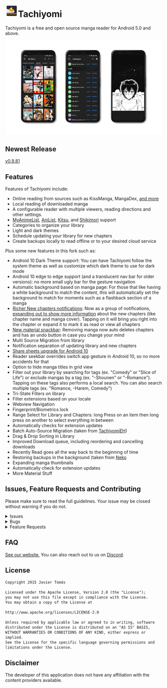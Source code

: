 # ![app icon](./.github/readme-images/app-icon.png)Tachiyomi
Tachiyomi is a free and open source manga reader for Android 5.0 and above.

![screenshots of app](./.github/readme-images/theming-screenshots.gif)

## Newest Release
[v0.9.81](https://github.com/Jays2Kings/tachiyomi/releases)

## Features

Features of Tachiyomi include:
* Online reading from sources such as KissManga, MangaDex, [and more](https://github.com/inorichi/tachiyomi-extensions)
* Local reading of downloaded manga
* A configurable reader with multiple viewers, reading directions and other settings.
* [MyAnimeList](https://myanimelist.net/), [AniList](https://anilist.co/), [Kitsu](https://kitsu.io/explore/anime), and [Shikimori](https://shikimori.one) support
* Categories to organize your library
* Light and dark themes
* Schedule updating your library for new chapters
* Create backups locally to read offline or to your desired cloud service 

Plus some new features in this fork such as:
* Android 10 Dark Theme support: You can have Tachiyomi follow the system theme as well as customize which dark theme to use for dark mode
* Android 10 edge to edge support (and a translucent nav bar for older versions): no more small ugly bar for the gesture navigation
* Automatic background based on manga page: For those that like having a white background to match the content, this will automatically set the background to match for moments such as a flashback section of a manga
* [Richer New chapters notifications](https://raw.githubusercontent.com/Jays2Kings/tachiyomi/master/.github/readme-images/new%20notifcations%20collasped.png): Now as a group of notifications, [expanding out to show more information](https://raw.githubusercontent.com/Jays2Kings/tachiyomi/master/.github/readme-images/new%20notifcations.png) about the new chapters (like chapter name and manga cover). Tapping on it will bring you right into the chapter or expand it to mark it as read or view all chapters
* [New material snackbar](https://raw.githubusercontent.com/Jays2Kings/tachiyomi/master/.github/readme-images/material%20snackbar.png): Removing manga now auto deletes chapters and has an undo button in case you change your mind
* Multi Source Migration from library
* Notification separation of updating library and new chapters
* [Share sheets upgrade for Android 10](https://raw.githubusercontent.com/Jays2Kings/tachiyomi/master/.github/readme-images/share%20menu.png)
* Reader seekbar overrides switch app gesture in Android 10, so no more accidents for that
* Option to hide manga titles in grid view
* Filter out your library by searching for tags (ex. "Comedy" or "Slice of Life") or exclude mangas by a tag (ex. "-Shounen" or "-Romance"). Tapping on these tags also performs a local search. You can also search multiple tags (ex. "Romance, -Harem, Comedy")
* Tri-State Filters on library
* Filter extensions based on your locale
* Webview Navigation
* Fingerprint/Biometrics lock
* Range Select for Library and Chapters: long Press on an item then long press on another to select everything in between
* Automatically checks for extension updates
* Batch Auto-Source Migration (taken from [TachiyomiEH](https://github.com/NerdNumber9/TachiyomiEH))
* Drag & Drop Sorting in Library
* Improved Download queue, including reordering and cancelling downloads
* Recently Read goes all the way back to the beginning of time
* Restoring backups in the background (taken from [Neko](https://github.com/CarlosEsco/Neko)
* Expanding manga thumbnails
* Automatically check for extension updates
* More Material Stuff

## Issues, Feature Requests and Contributing

Please make sure to read the full guidelines. Your issue may be closed without warning if you do not.

<details><summary>Issues</summary>

1. **Before reporting a new issue, take a look at the [FAQ](https://github.com/inorichi/tachiyomi/wiki/FAQ), the [changelog](https://github.com/inorichi/tachiyomi/releases) and the already opened [issues](https://github.com/inorichi/tachiyomi/issues).**
2. If you are unsure, ask here: [![Discord](https://img.shields.io/discord/349436576037732353.svg)](https://discord.gg/tachiyomi)

</details>

<details><summary>Bugs</summary>

* Include version (Setting > About > Version)
 * If not latest, try updating, it may have already been solved
 * Dev version is equal to the number of commits as seen in the main page
* Include steps to reproduce (if not obvious from description)
* Include screenshot (if needed)
* If it could be device-dependent, try reproducing on another device (if possible)
* For large logs use http://pastebin.com/ (or similar)
* Don't group unrelated requests into one issue

DO: https://github.com/inorichi/tachiyomi/issues/24 https://github.com/inorichi/tachiyomi/issues/71

DON'T: https://github.com/inorichi/tachiyomi/issues/75

</details>

<details><summary>Feature Requests</summary>

* Write a detailed issue, explaning what it should do or how. Avoid writing just "like X app does"
* Include screenshot (if needed)

Catalogue requests should be created at https://github.com/inorichi/tachiyomi-extensions, they do not belong in this repository.
</details>

## FAQ

[See our website.](https://tachiyomi.org/)
You can also reach out to us on [Discord](https://discord.gg/tachiyomi).

## License

    Copyright 2015 Javier Tomás

    Licensed under the Apache License, Version 2.0 (the "License");
    you may not use this file except in compliance with the License.
    You may obtain a copy of the License at

    http://www.apache.org/licenses/LICENSE-2.0

    Unless required by applicable law or agreed to in writing, software
    distributed under the License is distributed on an "AS IS" BASIS,
    WITHOUT WARRANTIES OR CONDITIONS OF ANY KIND, either express or implied.
    See the License for the specific language governing permissions and
    limitations under the License.

## Disclaimer

The developer of this application does not have any affiliation with the content providers available.
